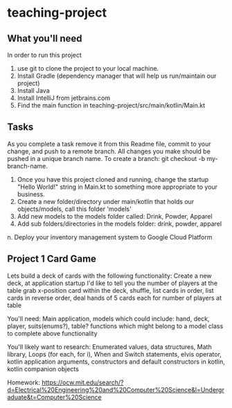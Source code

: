 # teaching-project

## What you'll need
In order to run this project
1. use git to clone the project to your local machine.
2. Install Gradle (dependency manager that will help us run/maintain our project)
3. Install Java
4. Install IntelliJ from jetbrains.com
5. Find the main function in teaching-project/src/main/kotlin/Main.kt

## Tasks
As you complete a task remove it from this Readme file, commit to your change, and push to a remote branch.
All changes you make should be pushed in a unique branch name. 
To create a branch: git checkout -b my-branch-name.

1. Once you have this project cloned and running, change the startup "Hello World!" 
string in Main.kt to something more appropriate to your business.
2. Create a new folder/directory under main/kotlin that holds our objects/models, call this folder 'models'
3. Add new models to the models folder called: Drink, Powder, Apparel
4. Add sub folders/directories in the models folder: drink, powder, apparel

n. Deploy your inventory management system to Google Cloud Platform


## Project 1 Card Game
Lets build a deck of cards with the following functionality:
Create a new deck,
at application startup I'd like to tell you the number of players at the table 
grab x-position card within the deck, 
shuffle, 
list cards in order, 
list cards in reverse order,
deal hands of 5 cards each for number of players at table

You'll need:
Main application, 
models which could include: hand, deck, player, suits(enums?), table?
functions which might belong to a model class to complete above functionality

You'll likely want to research:
Enumerated values, 
data structures,
Math library,
Loops (for each, for i),
When and Switch statements,
elvis operator,
kotlin application arguments,
constructors and default constructors in kotlin,
kotlin companion objects

Homework:
https://ocw.mit.edu/search/?d=Electrical%20Engineering%20and%20Computer%20Science&l=Undergraduate&t=Computer%20Science
